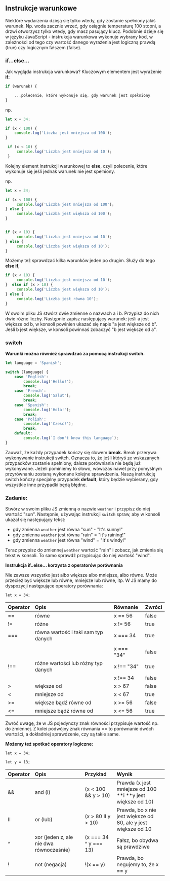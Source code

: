 ## Instrukcje warunkowe

Niektóre wydarzenia dzieją się tylko wtedy, gdy zostanie spełniony jakiś warunek. Np. woda zacznie wrzeć, gdy osiągnie temperaturę 100 stopni, a drzwi otworzysz tylko wtedy, gdy masz pasujący klucz. Podobnie dzieje się w języku JavaScript - instrukcja warunkowa wykonuje wybrany kod, w zależności od tego czy wartość danego wyrażenia jest logiczną prawdą \(true\) czy logicznym fałszem \(false\).

### if...else...

Jak wygląda instrukcja warunkowa? Kluczowym elementem jest wyrażenie **if:**

```js
if (warunek) {

    ...polecenie, które wykonuje się, gdy warunek jest spełniony
}
```

np.

```js
let x = 34;

if (x < 100) {
    console.log('Liczba jest mniejsza od 100');
}
```

```js
 if (x < 10) {
     console.log('Liczba jest mniejsza od 10');
 }
```

Kolejny element instrukcji warunkowej to **else**, czyli polecenie, które wykonuje się jeśli jednak warunek nie jest spełniony.

np.

```js
let x = 34;

if (x < 100) {
     console.log('Liczba jest mniejsza od 100');
} else {
     console.log('Liczba jest większa od 100');
}


if (x < 10) {
     console.log('Liczba jest mniejsza od 10');
} else {
     console.log('Liczba jest większa od 10');
}
```

Możemy też sprawdzać kilka warunków jeden po drugim. Służy do tego **else if**,

```js
if (x < 10) {
     console.log('Liczba jest mniejsza od 10');
}  else if (x > 10) {
     console.log('Liczba jest większa od 10');
} else {
     console.log('Liczba jest równa 10');
}
```

W swoim pliku JS stwórz dwie zmienne o nazwach a i b. Przypisz do nich dwie różne liczby. Następnie zapisz następujący warunek: jeśli a jest większe od b, w konsoli powinien ukazać się napis "a jest większe od b". Jeśli b jest większe, w konsoli powinnaś zobaczyć "b jest większe od a".

### switch

**Warunki można również sprawdzać za pomocą instrukcji switch.**

```js
let language = 'Spanish';

switch (language) {
    case 'English': 
        console.log('Hello!');
        break;
    case 'French':
        console.log('Salut');
        break;
    case 'Spanish':
        console.log('Hola!');
        break;
    case 'Polish':
        console.log('Cześć!');
        break;
    default:
        console.log(`I don't know this language`);
}
```

Zauważ, że każdy przypadek kończy się słowem **break.** Break przerywa wykonywanie instrukcji switch. Oznacza to, że jeśli któryś ze wskazanych przypadków zostanie spełniony, dalsze porówniania nie będą już wykonywane. Jeżeli pominiemy to słowo, wówczas nawet przy pomyślnym przyrównaniu zostaną wykonane kolejne sprawdzenia. Naszą instrukcję switch kończy specjalny przypadek **default**, który będzie wybierany, gdy wszystkie inne przypadki będą błędne.

### Zadanie:

Stwórz w swoim pliku JS zmienną o nazwie `weather` i przypisz do niej wartość "sun". Następnie, używając instrukcji `switch` spraw, aby w konsoli ukazał się następujący tekst:

* gdy zmienna `weather` jest równa "sun" - "It's sunny!"
* gdy zmienna `weather` jest równa "rain" = "It's raining!"
* gdy zmienna `weather` jest równa "wind" = "It's windy!"

Teraz przypisz do zmiennej `weather` wartość "rain" i zobacz, jak zmienia się tekst w konsoli. To samo sprawdź przypisując do niej wartość "wind".

**Instrukcja if..else... korzysta z operatorów porównania**

Nie zawsze wszystko jest albo większe albo mniejsze, albo równe. Może przecież być większe lub równe, mniejsze lub równe, itp. W JS mamy do dyspozycji następujące operatory porównania:

`let x = 34;`

| Operator | Opis | Równanie | Zwróci |
| :--- | :--- | :--- | :--- |
| == | równe | x == 56 | false |
| != | różne | x != 56 | true |
| === | równa wartość i taki sam typ danych | x === 34 | true |
|  |  |  |  |
|  |  | x === "34" | false |
| !== | różne wartości lub różny typ danych | x !== "34" | true |
|  |  | x !== 34 | false |
| &gt; | większe od | x &gt; 67 | false |
| &lt; | mniejsze od | x &lt; 67 | true |
| &gt;= | większe bądź równe od | x &gt;= 56 | false |
| &lt;= | mniejsze bądź równe od | x &lt;= 56 | true |

Zwróć uwagę, że w JS pojedynczy znak równości przypisuje wartość np. do zmiennej. Z kolei podwójny znak równania == to porównanie dwóch wartości, a dokładniej sprawdzenie, czy są takie same.

**Możemy też spotkać operatory logiczne:**

`let x = 34;`

`let y = 13;`

| Operator | Opis | Przykład | Wynik |
| :--- | :--- | :--- | :--- |
| && | and \(i\) | \(x &lt; 100 && y &gt; 10\) | Prawda \(x jest mniejsze od 100 **i **y jest większe od 10\) |
| II | or \(lub\) | \(x &gt; 80 II y &gt; 10\) | Prawda, bo x nie jest większe od 80, ale y jest większe od 10 |
| ^ | xor \(jeden z, ale nie dwa równocześnie\) | \(x === 34 ^ y === 13\) | Fałsz, bo obydwa są prawdziwe |
| ! | not \(negacja\) | !\(x == y\) | Prawda, bo negujemy to, że x == y |



